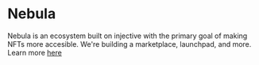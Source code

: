 # Nebula
Nebula is an ecosystem built on injective with the primary goal of making NFTs more accesible. We're building a marketplace, launchpad, and more. Learn more [here](https://nebula-infrastructure.gitbook.io/untitled/)
